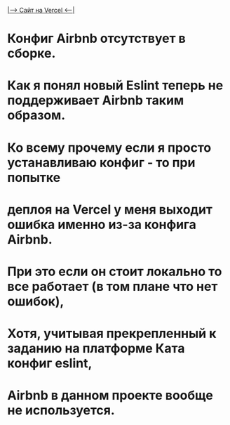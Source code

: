 [|--> Сайт на Vercel <--|](https://todo-app-gules-omega.vercel.app/)
# Конфиг Airbnb отсутствует в сборке.
# Как я понял новый Eslint теперь не поддерживает Airbnb таким образом.
# Ко всему прочему если я просто устанавливаю конфиг - то при попытке 
# деплоя на Vercel у меня выходит ошибка именно из-за конфига Airbnb. 
# При это если он стоит локально то все работает (в том плане что нет ошибок),
# Хотя, учитывая прекрепленный к заданию на платформе Ката конфиг eslint, 
# Airbnb в данном проекте вообще не используется.